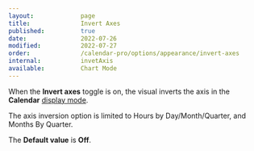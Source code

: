 ```yaml
---
layout:             page
title:              Invert Axes 
published:          true
date:               2022-07-26
modified:           2022-07-27
order:              /calendar-pro/options/appearance/invert-axes
internal:           invetAxis
available:          Chart Mode
---
```

When the **Invert axes** toggle is on, the visual inverts the axis in the **Calendar** [display mode](./display-mode.md).

The axis inversion option is limited to Hours by Day/Month/Quarter, and Months By Quarter.

The **Default value** is **Off**.
